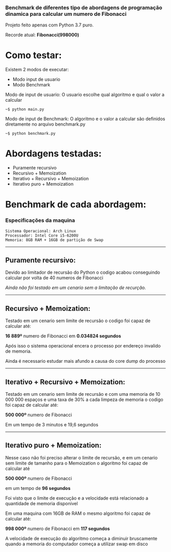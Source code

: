 ### Benchmark de diferentes tipo de abordagens de programação dinamica para calcular um numero de Fibonacci

Projeto feito apenas com Python 3.7 puro.

Recorde atual: **Fibonacci(998000)**

# Como testar: 
Existem 2 modos de executar:
- Modo input de usuario
- Modo Benchmark

Modo de input de usuario:
O usuario escolhe qual algoritmo e qual o valor a calcular
````
~$ python main.py
````

Modo de input de Benchmark:
O algoritmo e o valor a calcular são definidos diretamente no arquivo benchmark.py
````
~$ python benchmark.py
````

# Abordagens testadas:
- Puramente recursivo
- Recursivo + Memoization
- Iterativo + Recursivo + Memoization
- Iterativo puro + Memoization
    
# Benchmark de cada abordagem:

### Especificações da maquina
    Sistema Operacional: Arch Linux
    Processador: Intel Core i5-6200U
    Memoria: 8GB RAM + 16GB de partição de Swap

____

## Puramente recursivo:
Devido ao limitador de recursão do Python o codigo acabou conseguindo calcular por volta de 40 numeros de Fibonacci

_Ainda não foi testado em um cenario sem a limitação de recurção._

____

## Recursivo + Memoization:
Testado em um cenario sem limite de recursão o codigo foi capaz de calcular até:

**16 889º** numero de Fibonacci em **0.034824 segundos**

Após isso o sistema operacional encera o processo por endereço invalido de memoria.

Ainda é necessario estudar mais afundo a causa do core dump do processo

____

## Iterativo + Recursivo + Memoization:
Testado em um cenario sem limite de recursão e com uma memoria de 10 000 000 espaços e uma taxa de 30% a cada limpeza de memoria o codigo foi capaz de calcular até:

**500 000º** numero de Fibonacci

Em um tempo de 3 minutos e 19,6 segundos
____

## Iterativo puro + Memoization:
Nesse caso não foi preciso alterar o limite de recursão, e em um cenario sem limite de tamanho para o Memoization o algoritmo foi capaz de calcular até

**500 000º** numero de Fibonacci

em um tempo de **96 segundos**

Foi visto que o limite de execução e a velocidade está relacionado a quantidade de memoria disponivel

Em uma maquina com 16GB de RAM o mesmo algoritmo foi capaz de calcular até:

**998 000º** numero de Fibonacci em **117 segundos**

A velocidade de execução do algoritmo começa a diminuir bruscamente quando a memoria do computador começa a utilizar swap em disco
